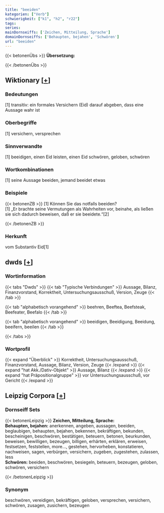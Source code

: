 ```yaml
---
title: "beeiden"
kategorien: ["Verb"]
schwierigkeit: ["k1", "h2", "r22"]
tags:
series:
mainDornseiffs: ['Zeichen, Mitteilung, Sprache']
domainDornseiffs: ['Behaupten, bejahen', 'Schwören']
url: "beeiden"
---
```


{{< betonenÜbs >}}
**Übersetzung:**  
  
{{< /betonenÜbs >}}

## Wiktionary [[+](https://de.wiktionary.org/wiki/beeiden)]

### Bedeutungen
[1] transitiv: ein formales Versichern (Eid) darauf abgeben, dass eine Aussage wahr ist  

### Oberbegriffe
[1] versichern, versprechen  

### Sinnverwandte
[1] beeidigen, einen Eid leisten, einen Eid schwören, geloben, schwören  

### Wortkombinationen
[1] seine Aussage beeiden, jemand beeidet etwas  

### Beispiele
{{< betonenZB >}}
[1] Können Sie das notfalls beeiden?  
[1] „Er brachte seine Vermutungen als Wahrheiten vor, beinahe, als ließen sie sich dadurch beweisen, daß er sie beeidete.“[2]  

{{< /betonenZB >}}
### Herkunft
vom Substantiv Eid[1]  



## dwds [[+](https://www.dwds.de/wb/beeiden)]

### Wortinformation
{{< tabs "Dwds" >}}
{{< tab "Typische Verbindungen" >}}
Aussage, Bilanz, Finanzvorstand, Korrektheit, Untersuchungsausschuß, Version, Zeuge
{{< /tab >}}

{{< tab "alphabetisch vorangehend" >}}
beehren, Beeftea, Beefsteak, Beefeater, Beefalo
{{< /tab >}}

{{< tab "alphabetisch vorangehend" >}}
beeidigen, Beeidigung, Beeidung, beeifern, beeilen
{{< /tab >}}

{{< /tabs >}}

### Wortprofil
{{< expand "Überblick" >}} Korrektheit, Untersuchungsausschuß, Finanzvorstand, Aussage, Bilanz, Version, Zeuge {{< /expand >}}
{{< expand "hat Akk./Dativ-Objekt" >}} Aussage, Bilanz {{< /expand >}}
{{< expand "hat Präpositionalgruppe" >}} vor Untersuchungsausschuß, vor Gericht {{< /expand >}}

## Leipzig Corpora [[+](https://corpora.uni-leipzig.de/en/res?word=beeiden&corpusId=deu_newscrawl-public_2018)]

### Dornseiff Sets
{{< betonenLeipzig >}}
**Zeichen, Mitteilung, Sprache:**  
**Behaupten, bejahen:** anerkennen, angeben, aussagen, beeiden, beglaubigen, behaupten, bejahen, bekennen, bekräftigen, bekunden, bescheinigen, beschwören, bestätigen, beteuern, betonen, beurkunden, beweisen, bewilligen, bezeugen, billigen, erhärten, erklären, erweisen, festsetzen, feststellen, more..., gestehen, hervorheben, konstatieren, nachweisen, sagen, verbürgen, versichern, zugeben, zugestehen, zulassen, less  
**Schwören:** beeiden, beschwören, besiegeln, beteuern, bezeugen, geloben, schwören, versichern  

{{< /betonenLeipzig >}}

### Synonym
beschwören, vereidigen, bekräftigen, geloben, versprechen, versichern, schwören, zusagen, zusichern, bezeugen

